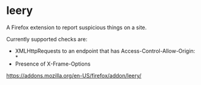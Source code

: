 # leery
A Firefox extension to report suspicious things on a site.

Currently supported checks are:
- XMLHttpRequests to an endpoint that has Access-Control-Allow-Origin: *
- Presence of X-Frame-Options

https://addons.mozilla.org/en-US/firefox/addon/leery/

